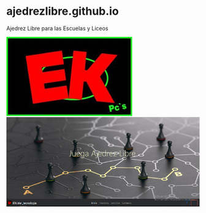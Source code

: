 # ajedrezlibre.github.io
Ajedrez Libre para las Escuelas y Liceos

![Screenshot](./images/9.jpg)
![Screenshot](./images/ajedrezLibre.png)
